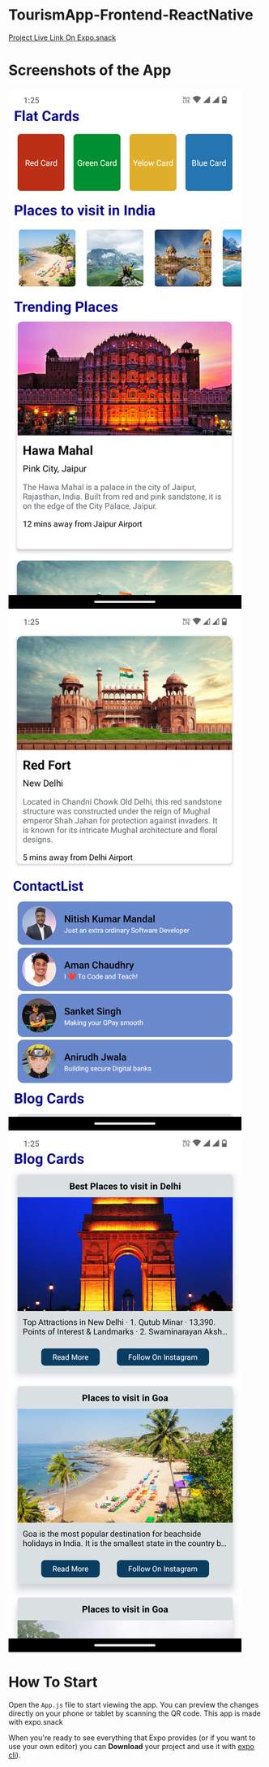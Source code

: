 # TourismApp-Frontend-ReactNative

[Project Live Link On Expo.snack](https://snack.expo.dev/@nitishmandal/project2h)

# Screenshots of the App

![Screenshot 1](TourismApp\assets\1.png)
![Screenshot 2](TourismApp\assets\2.png)
![Screenshot 3](TourismApp\assets\3.png)

# How To Start
Open the `App.js` file to start viewing the app. You can preview the changes directly on your phone or tablet by scanning the QR code. This app is made with expo.snack

When you're ready to see everything that Expo provides (or if you want to use your own editor) you can **Download** your project and use it with [expo cli](https://docs.expo.dev/get-started/installation/#expo-cli)).



